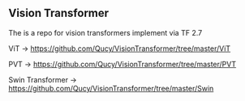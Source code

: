 ## Vision Transformer

The is a repo for vision transformers implement via TF 2.7

ViT -> https://github.com/Qucy/VisionTransformer/tree/master/ViT

PVT -> https://github.com/Qucy/VisionTransformer/tree/master/PVT

Swin Transformer -> https://github.com/Qucy/VisionTransformer/tree/master/Swin





 
